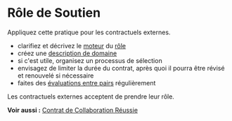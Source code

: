 # Rôle de Soutien

<summary>
Appliquez cette pratique pour les contractuels externes.
</summary>

-   clarifiez et décrivez le [moteur](glossary:organizational-driver) du [rôle](section:role)
-   créez une [description de domaine](section:clarify-and-develop-domains)
-   si c'est utile, organisez un processus de sélection
-   envisagez de limiter la durée du contrat, après quoi il pourra être révisé et renouvelé si nécessaire
-   faites des [évaluations entre pairs](section:peer-review) régulièrement

Les contractuels externes acceptent de prendre leur rôle.

**Voir aussi :** [Contrat de Collaboration Réussie](section:contract-for-successful-collaboration)